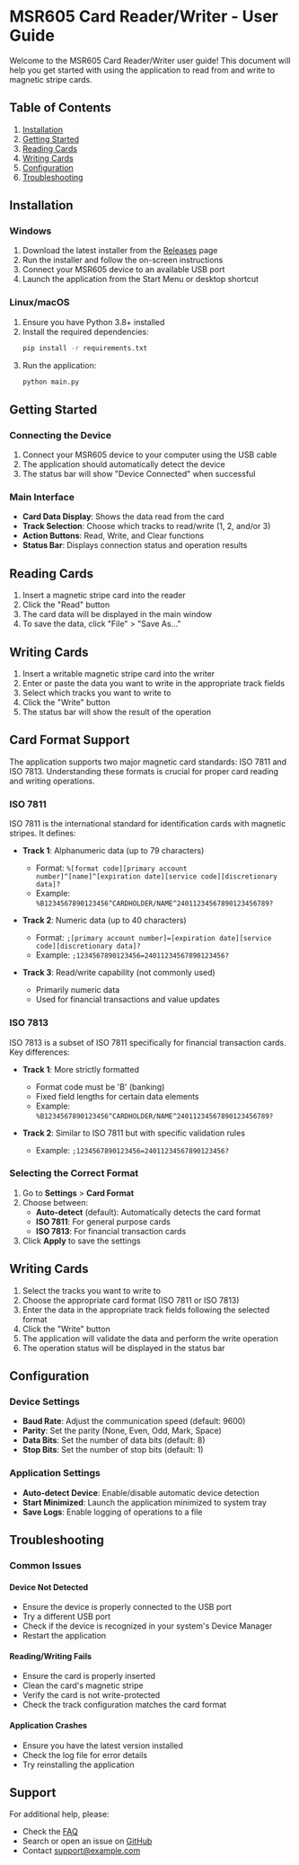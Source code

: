 # MSR605 Card Reader/Writer - User Guide

Welcome to the MSR605 Card Reader/Writer user guide! This document will help you get started with using the application to read from and write to magnetic stripe cards.

## Table of Contents
1. [Installation](#installation)
2. [Getting Started](#getting-started)
3. [Reading Cards](#reading-cards)
4. [Writing Cards](#writing-cards)
5. [Configuration](#configuration)
6. [Troubleshooting](#troubleshooting)

## Installation

### Windows
1. Download the latest installer from the [Releases](https://github.com/yourusername/MSR605/releases) page
2. Run the installer and follow the on-screen instructions
3. Connect your MSR605 device to an available USB port
4. Launch the application from the Start Menu or desktop shortcut

### Linux/macOS
1. Ensure you have Python 3.8+ installed
2. Install the required dependencies:
   ```bash
   pip install -r requirements.txt
   ```
3. Run the application:
   ```bash
   python main.py
   ```

## Getting Started

### Connecting the Device
1. Connect your MSR605 device to your computer using the USB cable
2. The application should automatically detect the device
3. The status bar will show "Device Connected" when successful

### Main Interface
- **Card Data Display**: Shows the data read from the card
- **Track Selection**: Choose which tracks to read/write (1, 2, and/or 3)
- **Action Buttons**: Read, Write, and Clear functions
- **Status Bar**: Displays connection status and operation results

## Reading Cards

1. Insert a magnetic stripe card into the reader
2. Click the "Read" button
3. The card data will be displayed in the main window
4. To save the data, click "File" > "Save As..."

## Writing Cards

1. Insert a writable magnetic stripe card into the writer
2. Enter or paste the data you want to write in the appropriate track fields
3. Select which tracks you want to write to
4. Click the "Write" button
5. The status bar will show the result of the operation

## Card Format Support

The application supports two major magnetic card standards: ISO 7811 and ISO 7813. Understanding these formats is crucial for proper card reading and writing operations.

### ISO 7811

ISO 7811 is the international standard for identification cards with magnetic stripes. It defines:

- **Track 1**: Alphanumeric data (up to 79 characters)
  - Format: `%[format code][primary account number]^[name]^[expiration date][service code][discretionary data]?`
  - Example: `%B1234567890123456^CARDHOLDER/NAME^24011234567890123456789?`

- **Track 2**: Numeric data (up to 40 characters)
  - Format: `;[primary account number]=[expiration date][service code][discretionary data]?`
  - Example: `;1234567890123456=24011234567890123456?`

- **Track 3**: Read/write capability (not commonly used)
  - Primarily numeric data
  - Used for financial transactions and value updates

### ISO 7813

ISO 7813 is a subset of ISO 7811 specifically for financial transaction cards. Key differences:

- **Track 1**: More strictly formatted
  - Format code must be 'B' (banking)
  - Fixed field lengths for certain data elements
  - Example: `%B1234567890123456^CARDHOLDER/NAME^24011234567890123456789?`

- **Track 2**: Similar to ISO 7811 but with specific validation rules
  - Example: `;1234567890123456=24011234567890123456?`

### Selecting the Correct Format

1. Go to **Settings** > **Card Format**
2. Choose between:
   - **Auto-detect** (default): Automatically detects the card format
   - **ISO 7811**: For general purpose cards
   - **ISO 7813**: For financial transaction cards
3. Click **Apply** to save the settings

## Writing Cards

1. Select the tracks you want to write to
2. Choose the appropriate card format (ISO 7811 or ISO 7813)
3. Enter the data in the appropriate track fields following the selected format
4. Click the "Write" button
5. The application will validate the data and perform the write operation
6. The operation status will be displayed in the status bar

## Configuration

### Device Settings
- **Baud Rate**: Adjust the communication speed (default: 9600)
- **Parity**: Set the parity (None, Even, Odd, Mark, Space)
- **Data Bits**: Set the number of data bits (default: 8)
- **Stop Bits**: Set the number of stop bits (default: 1)

### Application Settings
- **Auto-detect Device**: Enable/disable automatic device detection
- **Start Minimized**: Launch the application minimized to system tray
- **Save Logs**: Enable logging of operations to a file

## Troubleshooting

### Common Issues

#### Device Not Detected
- Ensure the device is properly connected to the USB port
- Try a different USB port
- Check if the device is recognized in your system's Device Manager
- Restart the application

#### Reading/Writing Fails
- Ensure the card is properly inserted
- Clean the card's magnetic stripe
- Verify the card is not write-protected
- Check the track configuration matches the card format

#### Application Crashes
- Ensure you have the latest version installed
- Check the log file for error details
- Try reinstalling the application

## Support

For additional help, please:
- Check the [FAQ](FAQ.md)
- Search or open an issue on [GitHub](https://github.com/yourusername/MSR605/issues)
- Contact support@example.com
